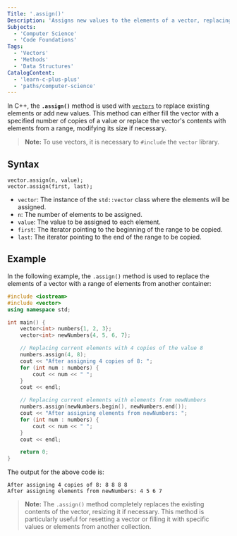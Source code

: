 ```yaml
---
Title: '.assign()'
Description: 'Assigns new values to the elements of a vector, replacing its current contents.'
Subjects:
  - 'Computer Science'
  - 'Code Foundations'
Tags:
  - 'Vectors'
  - 'Methods'
  - 'Data Structures'
CatalogContent:
  - 'learn-c-plus-plus'
  - 'paths/computer-science'
---
```


In C++, the **`.assign()`** method is used with [`vectors`](https://www.codecademy.com/resources/docs/cpp/vectors) to replace existing elements or add new values. This method can either fill the vector with a specified number of copies of a value or replace the vector's contents with elements from a range, modifying its size if necessary.

> **Note:** To use vectors, it is necessary to `#include` the `vector` library.

## Syntax

```pseudo
vector.assign(n, value);
vector.assign(first, last);
```

- `vector`: The instance of the `std::vector` class where the elements will be assigned.
- `n`: The number of elements to be assigned.
- `value`: The value to be assigned to each element.
- `first`: The iterator pointing to the beginning of the range to be copied.
- `last`: The iterator pointing to the end of the range to be copied.

## Example

In the following example, the `.assign()` method is used to replace the elements of a vector with a range of elements from another container:

```cpp
#include <iostream>
#include <vector>
using namespace std;

int main() {
    vector<int> numbers{1, 2, 3};
    vector<int> newNumbers{4, 5, 6, 7};

    // Replacing current elements with 4 copies of the value 8
    numbers.assign(4, 8);
    cout << "After assigning 4 copies of 8: ";
    for (int num : numbers) {
        cout << num << " ";
    }
    cout << endl;

    // Replacing current elements with elements from newNumbers
    numbers.assign(newNumbers.begin(), newNumbers.end());
    cout << "After assigning elements from newNumbers: ";
    for (int num : numbers) {
        cout << num << " ";
    }
    cout << endl;

    return 0;
}
```

The output for the above code is:

```shell
After assigning 4 copies of 8: 8 8 8 8
After assigning elements from newNumbers: 4 5 6 7
```

> **Note:** The `.assign()` method completely replaces the existing contents of the vector, resizing it if necessary. This method is particularly useful for resetting a vector or filling it with specific values or elements from another collection.
